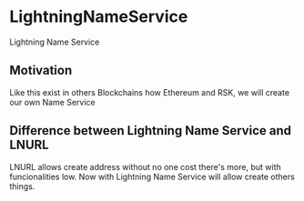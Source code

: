 # LightningNameService
Lightning Name Service

## Motivation 

Like this exist in others Blockchains how Ethereum and RSK, we will create our own Name Service

## Difference between Lightning Name Service and LNURL

LNURL allows create address without no one cost there's more, but with funcionalities low.
Now with Lightning Name Service will allow create others things. 
